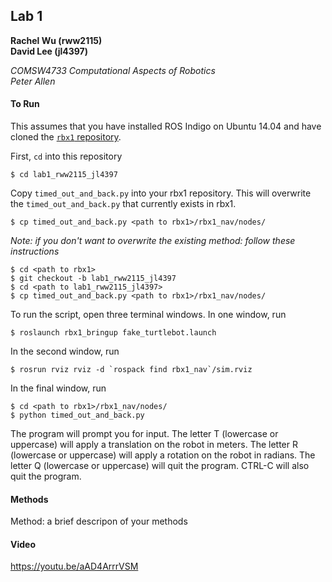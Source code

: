 ## Lab 1
**Rachel Wu (rww2115)**  
**David Lee (jl4397)**

*COMSW4733 Computational Aspects of Robotics*  
*Peter Allen*

#### To Run
This assumes that you have installed ROS Indigo on Ubuntu 14.04 and have cloned the [`rbx1` repository](https://github.com/pirobot/rbx1).

First, `cd` into this repository
```
$ cd lab1_rww2115_jl4397
```

Copy `timed_out_and_back.py` into your rbx1 repository. This will overwrite the `timed_out_and_back.py` that currently exists in rbx1.

```
$ cp timed_out_and_back.py <path to rbx1>/rbx1_nav/nodes/
```

*Note: if you don't want to overwrite the existing method: follow these instructions*
```
$ cd <path to rbx1>
$ git checkout -b lab1_rww2115_jl4397
$ cd <path to lab1_rww2115_jl4397>
$ cp timed_out_and_back.py <path to rbx1>/rbx1_nav/nodes/
```

To run the script, open three terminal windows. In one window, run
```
$ roslaunch rbx1_bringup fake_turtlebot.launch
```

In the second window, run
```
$ rosrun rviz rviz -d `rospack find rbx1_nav`/sim.rviz
```

In the final window, run
```
$ cd <path to rbx1>/rbx1_nav/nodes/
$ python timed_out_and_back.py
```

The program will prompt you for input. The letter T (lowercase or uppercase) will apply a translation on the robot in meters. The letter R (lowercase or uppercase) will apply a rotation on the robot in radians. The letter Q (lowercase or uppercase) will quit the program. CTRL-C will also quit the program.

#### Methods
Method: a brief descripon of your methods

#### Video
https://youtu.be/aAD4ArrrVSM
